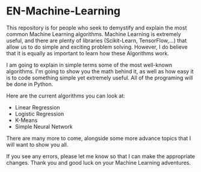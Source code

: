# EN-Machine-Learning

This repository is for people who seek to demystify and explain the most common Machine Learning algorithms.
Machine Learning is extremely useful, and there are plenty of libraries (Scikit-Learn, TensorFlow,...) that allow us to do simple and exciting problem solving. However, I do believe that it is equally as important to learn how these Algorithms work.

I am going to explain in simple terms some of the most well-known algorithms. I'm going to show you the math behind it, as well as how easy it is to code something simple yet extremely useful. All of the programing will be done in Python.

Here are the current algorithms you can look at:
- Linear Regression
- Logistic Regression
- K-Means
- Simple Neural Network

There are many more to come, alongside some more advance topics that I will want to show you all.


If you see any errors, please let me know so that I can make the appropriate changes. Thank you and good luck on your Machine Learning adventures.
